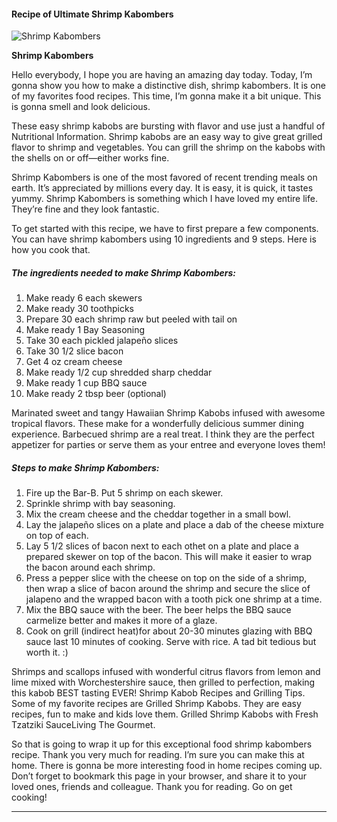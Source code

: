            

#### Recipe of Ultimate Shrimp Kabombers

![Shrimp Kabombers](https://img-global.cpcdn.com/recipes/6078319130836992/751x532cq70/shrimp-kabombers-recipe-main-photo.jpg)

**Shrimp Kabombers**

Hello everybody, I hope you are having an amazing day today. Today, I’m gonna show you how to make a distinctive dish, shrimp kabombers. It is one of my favorites food recipes. This time, I’m gonna make it a bit unique. This is gonna smell and look delicious.

These easy shrimp kabobs are bursting with flavor and use just a handful of Nutritional Information. Shrimp kabobs are an easy way to give great grilled flavor to shrimp and vegetables. You can grill the shrimp on the kabobs with the shells on or off—either works fine.

Shrimp Kabombers is one of the most favored of recent trending meals on earth. It’s appreciated by millions every day. It is easy, it is quick, it tastes yummy. Shrimp Kabombers is something which I have loved my entire life. They’re fine and they look fantastic.

To get started with this recipe, we have to first prepare a few components. You can have shrimp kabombers using 10 ingredients and 9 steps. Here is how you cook that.

##### The ingredients needed to make Shrimp Kabombers:

1.  Make ready 6 each skewers
2.  Make ready 30 toothpicks
3.  Prepare 30 each shrimp raw but peeled with tail on
4.  Make ready 1 Bay Seasoning
5.  Take 30 each pickled jalapeño slices
6.  Take 30 1/2 slice bacon
7.  Get 4 oz cream cheese
8.  Make ready 1/2 cup shredded sharp cheddar
9.  Make ready 1 cup BBQ sauce
10.  Make ready 2 tbsp beer (optional)

Marinated sweet and tangy Hawaiian Shrimp Kabobs infused with awesome tropical flavors. These make for a wonderfully delicious summer dining experience. Barbecued shrimp are a real treat. I think they are the perfect appetizer for parties or serve them as your entree and everyone loves them!

##### Steps to make Shrimp Kabombers:

1.  Fire up the Bar-B. Put 5 shrimp on each skewer.
2.  Sprinkle shrimp with bay seasoning.
3.  Mix the cream cheese and the cheddar together in a small bowl.
4.  Lay the jalapeño slices on a plate and place a dab of the cheese mixture on top of each.
5.  Lay 5 1/2 slices of bacon next to each othet on a plate and place a prepared skewer on top of the bacon. This will make it easier to wrap the bacon around each shrimp.
6.  Press a pepper slice with the cheese on top on the side of a shrimp, then wrap a slice of bacon around the shrimp and secure the slice of jalapeno and the wrapped bacon with a tooth pick one shrimp at a time.
7.  Mix the BBQ sauce with the beer. The beer helps the BBQ sauce carmelize better and makes it more of a glaze.
8.  Cook on grill (indirect heat)for about 20-30 minutes glazing with BBQ sauce last 10 minutes of cooking. Serve with rice. A tad bit tedious but worth it. :)

Shrimps and scallops infused with wonderful citrus flavors from lemon and lime mixed with Worchestershire sauce, then grilled to perfection, making this kabob BEST tasting EVER! Shrimp Kabob Recipes and Grilling Tips. Some of my favorite recipes are Grilled Shrimp Kabobs. They are easy recipes, fun to make and kids love them. Grilled Shrimp Kabobs with Fresh Tzatziki SauceLiving The Gourmet.

So that is going to wrap it up for this exceptional food shrimp kabombers recipe. Thank you very much for reading. I’m sure you can make this at home. There is gonna be more interesting food in home recipes coming up. Don’t forget to bookmark this page in your browser, and share it to your loved ones, friends and colleague. Thank you for reading. Go on get cooking!

* * *